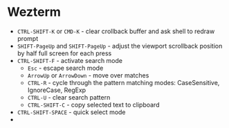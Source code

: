 # Wezterm
- `CTRL-SHIFT-K` or `CMD-K` - clear crollback buffer and ask shell to redraw prompt
- `SHIFT-PageUp` and `SHIFT-PageUp` - adjust the viewport scrollback position by half full screen for each press
- `CTRL-SHIFT-F` - activate search mode
    - `Esc` - escape search mode
    - `ArrowUp` or `ArrowDown` - move over matches
    - `CTRL-R` - cycle through the pattern matching modes: CaseSensitive, IgnoreCase, RegExp
    - `CTRL-U` - clear search pattern
    - `CTRL-SHIFT-C` - copy selected text to clipboard
- `CTRL-SHIFT-SPACE` - quick select mode
- 
